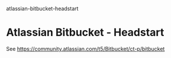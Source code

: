 atlassian-bitbucket-headstart
# Atlassian Bitbucket - Headstart

See https://community.atlassian.com/t5/Bitbucket/ct-p/bitbucket
